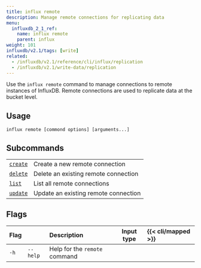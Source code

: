 ```yaml
---
title: influx remote
description: Manage remote connections for replicating data
menu:
  influxdb_2_1_ref:
    name: influx remote
    parent: influx
weight: 101
influxdb/v2.1/tags: [write]
related:
  - /influxdb/v2.1/reference/cli/influx/replication
  - /influxdb/v2.1/write-data/replication
---
```


Use the `influx remote` command to manage connections to remote instances of InfluxDB.
Remote connections are used to replicate data at the bucket level.

## Usage
```
influx remote [commond options] [arguments...]
```

## Subcommands

|                                                               |                                      |
|:--------------------------------------------------------------|--------------------------------------|
| [`create`](/influxdb/v2.1/reference/cli/influx/remote/create) | Create a new remote connection       |
| [`delete`](/influxdb/v2.1/reference/cli/influx/remote/delete) | Delete an existing remote connection |
| [`list`](/influxdb/v2.1/reference/cli/influx/remote/list)     | List all remote connections          |
| [`update`](/influxdb/v2.1/reference/cli/influx/remote/update) | Update an existing remote connection |

## Flags
| Flag |          | Description                   | Input type | {{< cli/mapped >}} |
|:-----|:---------|:------------------------------|:----------:|:-------------------|
| `-h` | `--help` | Help for the `remote` command |            |                    |
